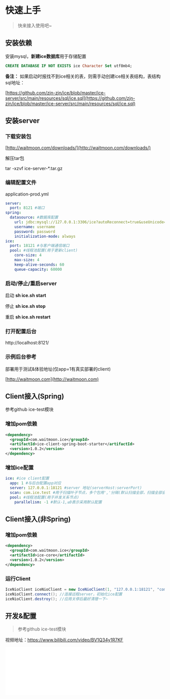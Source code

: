 # 快速上手

>快来接入使用吧~

## 安装依赖

安装mysql，**新建ice数据库**用于存储配置

```sql
CREATE DATABASE IF NOT EXISTS ice Character Set utf8mb4;
```

**备注：** 如果启动时报找不到ice相关的表，则需手动创建ice相关表结构，表结构sql地址：

[https://github.com/zjn-zjn/ice/blob/master/ice-server/src/main/resources/sql/ice.sql](https://github.com/zjn-zjn/ice/blob/master/ice-server/src/main/resources/sql/ice.sql)

## 安装server

### 下载安装包

[http://waitmoon.com/downloads/](http://waitmoon.com/downloads/)

解压tar包 

tar -xzvf ice-server-*.tar.gz

### 编辑配置文件

application-prod.yml

```yml
server:
  port: 8121 #端口
spring:
  datasource: #数据库配置
    url: jdbc:mysql://127.0.0.1:3306/ice?autoReconnect=true&useUnicode=true&characterEncoding=UTF-8&zeroDateTimeBehavior=convertToNull&serverTimezone=Asia/Shanghai&useSSL=false
    username: username
    password: password
    initialization-mode: always
ice:
  port: 18121 #与客户端通信端口
  pool: #线程池配置(用于更新client)
    core-size: 4
    max-size: 4
    keep-alive-seconds: 60
    queue-capacity: 60000
```

### 启动/停止/重启server

启动
**sh ice.sh start**

停止
**sh ice.sh stop**

重启
**sh ice.sh restart**

### 打开配置后台

http://localhost:8121/

### 示例后台参考

部署用于测试&体验地址(仅app=1有真实部署的client)

[http://waitmoon.com](http://waitmoon.com)

## Client接入(Spring)

参考github ice-test模块

### 增加pom依赖

```xml
<dependency>
  <groupId>com.waitmoon.ice</groupId>
  <artifactId>ice-client-spring-boot-starter</artifactId>
  <version>1.0.2</version>
</dependency>
```

### 增加ice配置

```yml
ice: #ice client配置
  app: 1 #与后台配置app对应
  server: 127.0.0.1:18121 #server 地址(serverHost:serverPort)
  scan: com.ice.test #用于扫描叶子节点，多个包用','分隔(默认扫描全部，扫描全部会拖慢应用启动速度)
  pool: #线程池配置(用于并发关系节点)
    parallelism: -1 #默认-1,≤0表示采用默认配置
```

## Client接入(非Spring)

### 增加pom依赖

```xml
<dependency>
  <groupId>com.waitmoon.ice</groupId>
  <artifactId>ice-core</artifactId>
  <version>1.0.2</version>
</dependency>
```

### 运行Client

```java
IceNioClient iceNioClient = new IceNioClient(1, "127.0.0.1:18121", "com.ice.test"); //传入app、server地址和叶子节点扫描路径
iceNioClient.connect(); //连接远程server，初始化ice配置
iceNioClient.destroy(); //应用关停后最好清理一下~ 
```

## 开发&配置

>参考github ice-test模块

视频地址：https://www.bilibili.com/video/BV1Q34y1R7KF

<iframe src="//player.bilibili.com/player.html?aid=807134055&bvid=BV1Q34y1R7KF&cid=456033283&page=1" scrolling="no" border="0" frameborder="no" framespacing="0" allowfullscreen="true"> </iframe>
